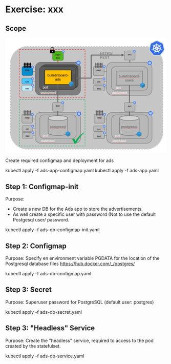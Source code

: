 # Exercise: xxx


## Scope

<img src="images/k8s-bulletinboard-target-picture-ads-app.png" width="800" />

Create required configmap and deployment for ads

kubectl apply -f ads-app-configmap.yaml 
kubectl apply -f ads-app.yaml 


## Step 1: Configmap-init
Purpose: 
- Create a new DB for the Ads app to store the advertisements. 
- As well create a specific user with password (Not to use the default Postgesql user/ password.

kubectl apply -f ads-db-configmap-init.yaml 


## Step 2: Configmap
Purpose: Specify en environment variable PGDATA for the location of the Postgresql database files
https://hub.docker.com/_/postgres/

kubectl apply -f ads-db-configmap.yaml 


## Step 3: Secret
Purpose: Superuser password for PostgreSQL (default user: postgres)

kubectl apply -f ads-db-secret.yaml 


## Step 3: "Headless" Service
Purpose: Create the "headless" service, required to access to the pod created by the statefulset.

kubectl apply -f ads-db-service.yaml 

